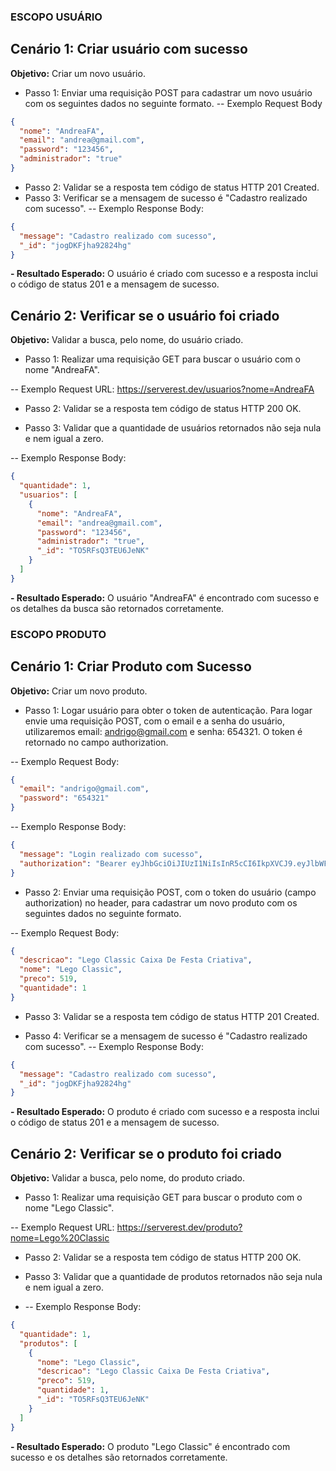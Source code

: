 ### ESCOPO USUÁRIO
## Cenário 1: Criar usuário com sucesso 

**Objetivo:** Criar um novo usuário. 
- Passo 1: Enviar uma requisição POST para cadastrar um novo usuário com os seguintes dados no seguinte formato.
-- Exemplo Request Body 
```json
{ 
  "nome": "AndreaFA", 
  "email": "andrea@gmail.com", 
  "password": "123456", 
  "administrador": "true" 
}
```

- Passo 2: Validar se a resposta tem código de status HTTP 201 Created. 
- Passo 3: Verificar se a mensagem de sucesso é "Cadastro realizado com sucesso".
-- Exemplo Response Body:
```json
{ 
  "message": "Cadastro realizado com sucesso", 
  "_id": "jogDKFjha92824hg" 
}
```

**- Resultado Esperado:** O usuário é criado com sucesso e a resposta inclui o código de status 201 e a mensagem de sucesso. 

## Cenário 2: Verificar se o usuário foi criado 

**Objetivo:** Validar a busca, pelo nome, do usuário criado. 

- Passo 1: Realizar uma requisição GET para buscar o usuário com o nome "AndreaFA". 

-- Exemplo Request URL: https://serverest.dev/usuarios?nome=AndreaFA 

- Passo 2: Validar se a resposta tem código de status HTTP 200 OK. 

- Passo 3: Validar que a quantidade de usuários retornados não seja nula e nem igual a zero. 

-- Exemplo Response Body: 
```json
{ 
  "quantidade": 1, 
  "usuarios": [ 
    { 
      "nome": "AndreaFA", 
      "email": "andrea@gmail.com", 
      "password": "123456", 
      "administrador": "true", 
      "_id": "TO5RFsQ3TEU6JeNK" 
    } 
  ] 
}
```
**- Resultado Esperado:** O usuário "AndreaFA" é encontrado com sucesso e os detalhes da busca são retornados corretamente.

### ESCOPO PRODUTO
## Cenário 1: Criar Produto com Sucesso

**Objetivo:** Criar um novo produto.

- Passo 1: Logar usuário para obter o token de autenticação. Para logar envie uma requisição POST, com o email e a senha do usuário, utilizaremos email: andrigo@gmail.com e senha: 654321. O token é retornado no campo authorization.

-- Exemplo Request Body:
```json
{
  "email": "andrigo@gmail.com",
  "password": "654321"
}
```
-- Exemplo Response Body:
```json
{
  "message": "Login realizado com sucesso",
  "authorization": "Bearer eyJhbGciOiJIUzI1NiIsInR5cCI6IkpXVCJ9.eyJlbWFpbCI6ImFuZHJpZ29AZ21haWwuY29tIiwicGFzc3dvcmQiOiI2NTQzMjEiLCJpYXQiOjE3MzgwMjI1NTAsImV4cCI6MTczODAyMzE1MH0.vOqj490Wvb0MLRt9BYIy_lcxwMFEMaBZWyuGOzMiySc"
}
```

- Passo 2: Enviar uma requisição POST, com o token do usuário (campo authorization) no  header, para cadastrar um novo produto com os seguintes dados no seguinte formato. 

-- Exemplo Request Body:
```json
{ 
  "descricao": "Lego Classic Caixa De Festa Criativa", 
  "nome": "Lego Classic", 
  "preco": 519, 
  "quantidade": 1 
}
```
- Passo 3: Validar se a resposta tem código de status HTTP 201 Created.
  
- Passo 4: Verificar se a mensagem de sucesso é "Cadastro realizado com sucesso".
-- Exemplo Response Body:
```json
{
  "message": "Cadastro realizado com sucesso", 
  "_id": "jogDKFjha92824hg"
}
``` 
**- Resultado Esperado:** O produto é criado com sucesso e a resposta inclui o código de status 201 e a mensagem de sucesso.

## Cenário 2: Verificar se o produto foi criado

**Objetivo:** Validar a busca, pelo nome, do produto criado.

- Passo 1: Realizar uma requisição GET para buscar o produto com o nome "Lego Classic".

-- Exemplo Request URL: https://serverest.dev/produto?nome=Lego%20Classic

- Passo 2: Validar se a resposta tem código de status HTTP 200 OK.
  
- Passo 3: Validar que a quantidade de produtos retornados não seja nula e nem igual a zero.
- -- Exemplo Response Body:
```json
{ 
  "quantidade": 1, 
  "produtos": [ 
    { 
      "nome": "Lego Classic", 
      "descricao": "Lego Classic Caixa De Festa Criativa", 
      "preco": 519, 
      "quantidade": 1, 
      "_id": "TO5RFsQ3TEU6JeNK"
    } 
  ] 
}
```

**- Resultado Esperado:** O produto "Lego Classic" é encontrado com sucesso e os detalhes são retornados corretamente.
